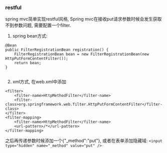 ### restful

spring mvc简单实现restful风格, Spring mvc在接收put请求参数时候会发生获取不到参数问题, 需要配置一个filter.

1. spring bean方式:
```
@Bean
public FilterRegistrationBean registration() {
	FilterRegistrationBean bean = new FilterRegistrationBean(new HttpPutFormContentFilter());
	return bean;
}
	
``` 
2. xml方式, 在web.xml中添加
```
<filter>
	<filter-name>HttpMethodFilter</filter-name>
	<filter-class>org.springframework.web.filter.HttpPutFormContentFilter</filter-class>
</filter>
<filter-mapping>
	<filter-name>HttpMethodFilter</filter-name>
	<url-pattern>/*</url-pattern>
</filter-mapping>
```

之后再传递参数时候添加一个{"_method":"put"}, 或者在表单添加隐藏域: `<input type="hidden" name="_method" value="put" />`